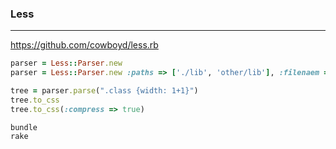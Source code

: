 ### Less
---
https://github.com/cowboyd/less.rb

```ruby
parser = Less::Parser.new
parser = Less::Parser.new :paths => ['./lib', 'other/lib'], :filenaem => 'mystyles.less'

tree = parser.parse(".class {width: 1+1}")
tree.to_css
tree.to_css(:compress => true)

```

```
bundle
rake

```

```
```

